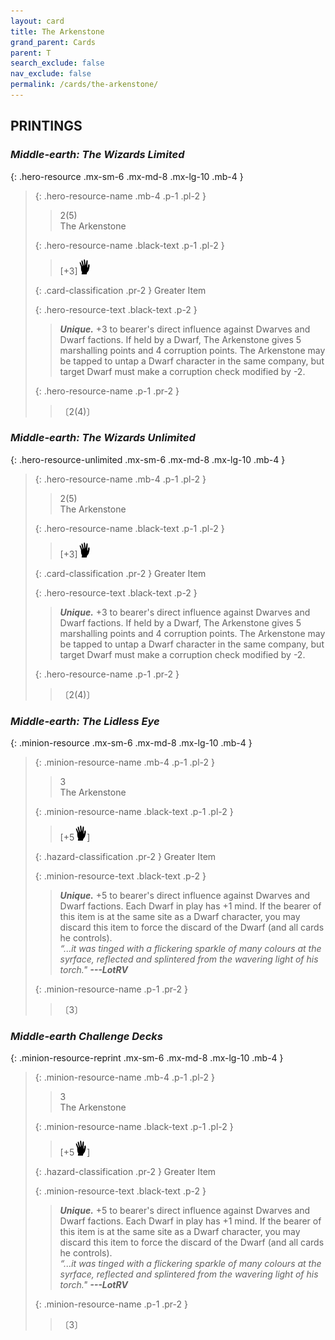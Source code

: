 ```yaml
---
layout: card
title: The Arkenstone
grand_parent: Cards
parent: T
search_exclude: false
nav_exclude: false
permalink: /cards/the-arkenstone/
---
```


## PRINTINGS


### _Middle-earth: The Wizards Limited_

{: .hero-resource .mx-sm-6 .mx-md-8 .mx-lg-10 .mb-4 }
> {: .hero-resource-name .mb-4 .p-1 .pl-2 }
> > <div class="card-mp">2(5)</div>
> > <div class="card-name">The Arkenstone</div>
>
> {: .hero-resource-name .black-text .p-1 .pl-2 }
> > [+3]![](/assets/images/di.svg)
>
> {: .card-classification .pr-2 }
> Greater Item
>
> {: .hero-resource-text .black-text .p-2 }
> > _**Unique.**_ +3 to bearer's direct influence against Dwarves and Dwarf factions. If held by a Dwarf, The Arkenstone gives 5 marshalling points and 4 corruption points. The Arkenstone may be tapped to untap a Dwarf character in the same company, but target Dwarf must make a corruption check modified by -2. 
> 
> {: .hero-resource-name .p-1 .pr-2 }
> > <div class="card-shield"></div>
> > <div class="card-corruption">〔2(4)〕</div>

### _Middle-earth: The Wizards Unlimited_

{: .hero-resource-unlimited .mx-sm-6 .mx-md-8 .mx-lg-10 .mb-4 }
> {: .hero-resource-name .mb-4 .p-1 .pl-2 }
> > <div class="card-mp">2(5)</div>
> > <div class="card-name">The Arkenstone</div>
>
> {: .hero-resource-name .black-text .p-1 .pl-2 }
> > [+3]![](/assets/images/di.svg)
>
> {: .card-classification .pr-2 }
> Greater Item
>
> {: .hero-resource-text .black-text .p-2 }
> > _**Unique.**_ +3 to bearer's direct influence against Dwarves and Dwarf factions. If held by a Dwarf, The Arkenstone gives 5 marshalling points and 4 corruption points. The Arkenstone may be tapped to untap a Dwarf character in the same company, but target Dwarf must make a corruption check modified by -2. 
> 
> {: .hero-resource-name .p-1 .pr-2 }
> > <div class="card-shield"></div>
> > <div class="card-corruption">〔2(4)〕</div>

### _Middle-earth: The Lidless Eye_

{: .minion-resource .mx-sm-6 .mx-md-8 .mx-lg-10 .mb-4 }
> {: .minion-resource-name .mb-4 .p-1 .pl-2 }
> > <div class="hazard-mp">3</div>
> > <div class="card-name">The Arkenstone</div>
>
> {: .minion-resource-name .black-text .p-1 .pl-2 }
> > [+5![](/assets/images/di.svg)]
>
> {: .hazard-classification .pr-2 }
> Greater Item
>
> {: .minion-resource-text .black-text .p-2 }
> > _**Unique.**_ +5 to bearer's direct influence against Dwarves and Dwarf factions. Each Dwarf in play has +1 mind. If the bearer of this item is at the same site as a Dwarf character, you may discard this item to force the discard of the Dwarf (and all cards he controls).   <br>_“...it was tinged with a flickering sparkle of many colours at the syrface, reflected and splintered from the wavering light of his torch."_ ***---&#65279;LotRV*** 
> 
> {: .minion-resource-name .p-1 .pr-2 }
> > <div class="card-shield"></div>
> > <div class="card-corruption-white">〔3〕</div>

### _Middle-earth Challenge Decks_

{: .minion-resource-reprint .mx-sm-6 .mx-md-8 .mx-lg-10 .mb-4 }
> {: .minion-resource-name .mb-4 .p-1 .pl-2 }
> > <div class="hazard-mp">3</div>
> > <div class="card-name">The Arkenstone</div>
>
> {: .minion-resource-name .black-text .p-1 .pl-2 }
> > [+5![](/assets/images/di.svg)]
>
> {: .hazard-classification .pr-2 }
> Greater Item
>
> {: .minion-resource-text .black-text .p-2 }
> > _**Unique.**_ +5 to bearer's direct influence against Dwarves and Dwarf factions. Each Dwarf in play has +1 mind. If the bearer of this item is at the same site as a Dwarf character, you may discard this item to force the discard of the Dwarf (and all cards he controls).   <br>_“...it was tinged with a flickering sparkle of many colours at the syrface, reflected and splintered from the wavering light of his torch."_ ***---&#65279;LotRV*** 
> 
> {: .minion-resource-name .p-1 .pr-2 }
> > <div class="card-shield"></div>
> > <div class="card-corruption-white">〔3〕</div>
